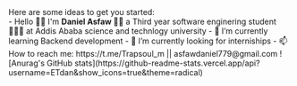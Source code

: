 <!--
**ETdan/ETdan** is a ✨ _special_ ✨ repository because its `README.md` (this file) appears on your GitHub profile.
--!>
Here are some ideas to get you started:</br>
-  Hello 👋🏿 I'm <b> Daniel Asfaw </b> 👨🏿 a Third year software enginering student 👨🏿‍💻 at Addis Ababa science and technlogy university
- 🌱 I’m currently learning Backend development
- 🤔 I’m currently looking for interniships
- 📫 How to reach me: https://t.me/Trapsoul_m || asfawdaniel779@gmail.com

![Anurag's GitHub stats](https://github-readme-stats.vercel.app/api?username=ETdan&show_icons=true&theme=radical)
